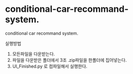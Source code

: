 # conditional-car-recommand-system.
conditional car recommand system.


 실행방법
 1. 모든파일을 다운받는다.
 2. 파일을 다운받은 폴더에서  3조 .zip파일을 한폴더에 집어넣는다.
 3. UI_Finished.py 로 컴파일해서 실행한다.
